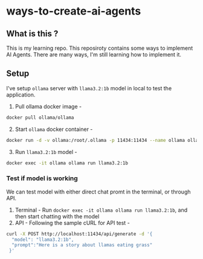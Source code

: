 # ways-to-create-ai-agents

## What is this ?

This is my learning repo.
This reposiroty contains some ways to implement AI Agents. There are many ways, I'm still learning how to implement it.

## Setup

I've setup `ollama` server with `llama3.2:1b` model in local to test the application.

1. Pull ollama docker image - 
```sh
docker pull ollama/ollama
```
2. Start `ollama` docker container -
```sh
docker run -d -v ollama:/root/.ollama -p 11434:11434 --name ollama ollama/ollama
```
3. Run `llama3.2:1b` model -
```sh
docker exec -it ollama ollama run llama3.2:1b
```


### Test if model is working

We can test model with either direct chat promt in the terminal, or through API.
1. Terminal -
Run `docker exec -it ollama ollama run llama3.2:1b`, and then start chatting with the model
2. API -
Following the sample cURL for API test -
```sh
curl -X POST http://localhost:11434/api/generate -d '{
  "model": "llama3.2:1b",
  "prompt":"Here is a story about llamas eating grass"
 }'
```